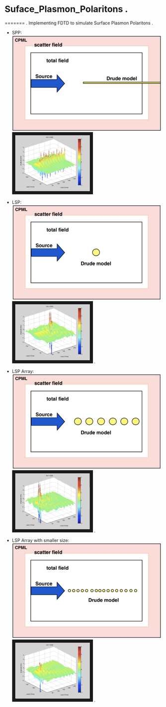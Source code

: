 # Suface_Plasmon_Polaritons . 
======= . 
Implementing FDTD to simulate Surface Plasmon Polaritons . 

* SPP:
![alt text](https://github.com/ShuaiHsunLee/Suface_Plasmon_Polaritons/blob/master/img/Fig1.png "Experiment 1")
<a href="https://www.youtube.com/watch?v=sW4fSbnI540
" target="_blank"><img src="https://github.com/ShuaiHsunLee/Suface_Plasmon_Polaritons/blob/master/img/SPP.png" 
alt="IMAGE ALT TEXT HERE" width="240" height="180" border="10" /></a>

* LSP:
![alt text](https://github.com/ShuaiHsunLee/Suface_Plasmon_Polaritons/blob/master/img/Fig2.png "Experiment 1")
<a href="https://www.youtube.com/watch?v=jwRdupVF1lU
" target="_blank"><img src="https://github.com/ShuaiHsunLee/Suface_Plasmon_Polaritons/blob/master/img/LSP.png" 
alt="IMAGE ALT TEXT HERE" width="240" height="180" border="10" /></a> . 

* LSP Array:
![alt text](https://github.com/ShuaiHsunLee/Suface_Plasmon_Polaritons/blob/master/img/Fig3.png "Experiment 1")
<a href="https://www.youtube.com/watch?v=dlO-KJL7c-w
" target="_blank"><img src="https://github.com/ShuaiHsunLee/Suface_Plasmon_Polaritons/blob/master/img/LSP_Array.png" 
alt="IMAGE ALT TEXT HERE" width="240" height="180" border="10" /></a> . 

* LSP Array with smaller size:
![alt text](https://github.com/ShuaiHsunLee/Suface_Plasmon_Polaritons/blob/master/img/Fig4.png "Experiment 1")
<a href="https://youtu.be/SO7yXyxfMtE
" target="_blank"><img src="https://github.com/ShuaiHsunLee/Suface_Plasmon_Polaritons/blob/master/img/LSP_Araay_Small.png" 
alt="IMAGE ALT TEXT HERE" width="240" height="180" border="10" /></a> . 
